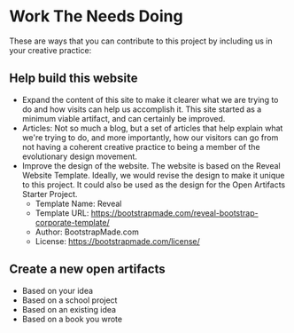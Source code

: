 # Work The Needs Doing

These are ways that you can contribute to this project by including us in your creative practice:

## Help build this website

- Expand the content of this site to make it clearer what we are trying to do and how visits can help us accomplish it. This site started as a minimum viable artifact, and can certainly be improved.
- Articles: Not so much a blog, but a set of articles that help explain what we're trying to do, and more importantly, how our visitors can go from not having a coherent creative practice to being a member of the evolutionary design movement.
- Improve the design of the website. The website is based on the Reveal Website Template. Ideally, we would revise the design to make it unique to this project. It could also be used as the design for the Open Artifacts Starter Project.
  - Template Name: Reveal
  - Template URL: https://bootstrapmade.com/reveal-bootstrap-corporate-template/
  - Author: BootstrapMade.com
  - License: https://bootstrapmade.com/license/

## Create a new open artifacts 

- Based on your idea
- Based on a school project
- Based on an existing idea
- Based on a book you wrote